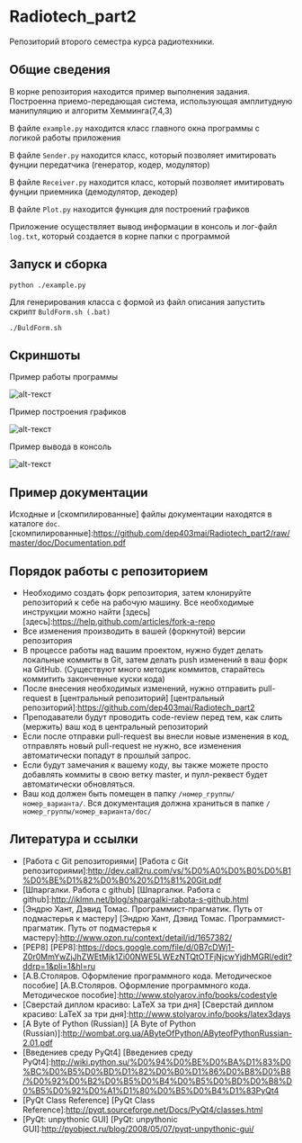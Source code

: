 Radiotech_part2
===============

Репозиторий второго семестра курса радиотехники.

Общие сведения
--------------

В корне репозитория находится пример выполнения задания. Построенна приемо-передающая система, использующая амплитудную манипуляцию и алгоритм Хемминга(7,4,3)

В файле `example.py` находится класс главного окна программы с логикой работы приложения

В файле `Sender.py` находится класс, который позволяет имитировать фунции передатчика (генератор, кодер, модулятор)

В файле `Receiver.py` находится класс, который позволяет имитировать фунции приемника (демодулятор, декодер)

В файле `Plot.py` находится функция для построений графиков

Приложение осуществляет вывод информации в консоль и лог-файл `log.txt`, который создается в корне папки с программой

Запуск и сборка
---------------

```python ./example.py```

Для генерирования класса с формой из файл описания запустить скрипт `BuldForm.sh (.bat)`

`./BuldForm.sh`

Скриншоты
----------

Пример работы программы

![alt-текст](https://github.com/dep403mai/Radiotech_part2/blob/master/ScreenshotMainWindow.png "Пример работы программы")

Пример построения графиков

![alt-текст](https://github.com/dep403mai/Radiotech_part2/blob/master/ScreenshotPlot.png "Пример построения графиков")

Пример вывода в консоль

![alt-текст](https://github.com/dep403mai/Radiotech_part2/blob/master/ScreenshotConsole.png "Пример вывода в консоль")

Пример документации
------------------
Исходные и [скомпилированные] файлы документации находятся в каталоге `doc`.
[скомпилированные]:https://github.com/dep403mai/Radiotech_part2/raw/master/doc/Documentation.pdf

Порядок работы с репозиторием
------------------------------
- Необходимо создать форк репозитория, затем клонируйте репозиторий к себе на рабочую машину. Все необходимые инструкции можно найти [здесь]
[здесь]:https://help.github.com/articles/fork-a-repo
- Все изменения производить в вашей (форкнутой) версии репозитория
- В процессе работы над вашим проектом, нужно будет делать локальные коммиты в Git, затем делать push изменений в ваш форк на GitHub. (Существуют много методик коммитов, старайтесь коммитить законченные куски кода)
- После внесения необходимых изменений, нужно отправить pull-request в [центральный репозиторий]
[центральный репозиторий]:https://github.com/dep403mai/Radiotech_part2
- Преподаватели будут проводить code-review перед тем, как слить (мержить) ваш код в центральный репозиторий
- Если после отправки pull-request вы внесли новые изменения в код, отправлять новый pull-request не нужно, все изменения автоматически попадут в прошлый запрос. 
- Если будут замечания к вашему коду, вы также можете просто добавлять коммиты в свою ветку master, и пулл-реквест будет автоматически обновляться.
- Ваш код должен быть помещен в папку `/номер_группы/номер_варианта/`. Вся документация должна храниться в папке `/номер_группы/номер_варианта/doc/`

Литература и ссылки
-------------------
- [Работа с Git репозиториями]
[Работа с Git репозиториями]:http://dev.call2ru.com/vs/%D0%A0%D0%B0%D0%B1%D0%BE%D1%82%D0%B0%20%D1%81%20Git.pdf
- [Шпаргалки. Работа с github]
[Шпаргалки. Работа с github]:http://iklmn.net/blog/shpargalki-rabota-s-github.html
- [Эндрю Хант, Дэвид Томас. Программист-прагматик. Путь от подмастерья к мастеру]
[Эндрю Хант, Дэвид Томас. Программист-прагматик. Путь от подмастерья к мастеру]:http://www.ozon.ru/context/detail/id/1657382/
- [PEP8]
[PEP8]:https://docs.google.com/file/d/0B7cDWj1-Z0r0MmYwZjJhZWEtMjk1Zi00NWE5LWEzNTQtOTFjNjcwYjdhMGRl/edit?ddrp=1&pli=1&hl=ru
- [А.В.Столяров. Оформление программного кода. Методическое пособие]
[А.В.Столяров. Оформление программного кода. Методическое пособие]:http://www.stolyarov.info/books/codestyle
- [Сверстай диплом красиво: LaTeX за три дня]
[Сверстай диплом красиво: LaTeX за три дня]:http://www.stolyarov.info/books/latex3days
- [A Byte of Python (Russian)]
[A Byte of Python (Russian)]:http://wombat.org.ua/AByteOfPython/AByteofPythonRussian-2.01.pdf
- [Введениев среду PyQt4]
[Введениев среду PyQt4]:http://wiki.python.su/%D0%94%D0%BE%D0%BA%D1%83%D0%BC%D0%B5%D0%BD%D1%82%D0%B0%D1%86%D0%B8%D0%B8/%D0%92%D0%B2%D0%B5%D0%B4%D0%B5%D0%BD%D0%B8%D0%B5%D0%92%D0%A1%D1%80%D0%B5%D0%B4%D1%83PyQt4
- [PyQt Class Reference]
[PyQt Class Reference]:http://pyqt.sourceforge.net/Docs/PyQt4/classes.html
- [PyQt: unpythonic GUI]
[PyQt: unpythonic GUI]:http://pyobject.ru/blog/2008/05/07/pyqt-unpythonic-gui/
